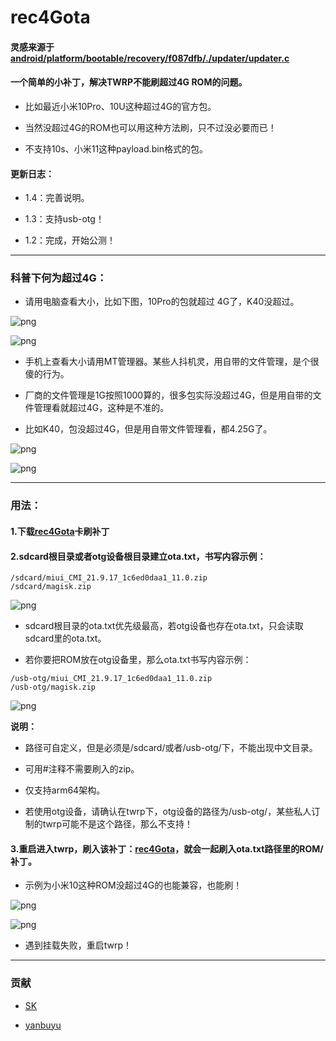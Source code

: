 # rec4Gota



#### 灵感来源于[android/platform/bootable/recovery/f087dfb/./updater/updater.c](https://android.googlesource.com/platform/bootable/recovery/+/f087dfb/updater/updater.c)


#### 一个简单的小补丁，解决TWRP不能刷超过4G ROM的问题。

 * 比如最近小米10Pro、10U这种超过4G的官方包。
 
 * 当然没超过4G的ROM也可以用这种方法刷，只不过没必要而已！

 * 不支持10s、小米11这种payload.bin格式的包。
 
#### 更新日志：

* 1.4：完善说明。

* 1.3：支持usb-otg！

* 1.2：完成，开始公测！

***


### 科普下何为超过4G：

 * 请用电脑查看大小，比如下图，10Pro的包就超过 4G了，K40没超过。

![png](./pic/01.png)

![png](./pic/02.png)


 * 手机上查看大小请用MT管理器。某些人抖机灵，用自带的文件管理，是个很傻的行为。
 
 * 厂商的文件管理是1G按照1000算的，很多包实际没超过4G，但是用自带的文件管理看就超过4G，这种是不准的。

 * 比如K40，包没超过4G，但是用自带文件管理看，都4.25G了。

![png](./pic/03.png)

![png](./pic/04.png)



***

### 用法：

#### 1.下载[rec4Gota](https://github.com/xiangfeidexiaohuo/rec4Gota/releases)卡刷补丁

#### 2.sdcard根目录或者otg设备根目录建立ota.txt，书写内容示例：
```
/sdcard/miui_CMI_21.9.17_1c6ed0daa1_11.0.zip
/sdcard/magisk.zip

```
![png](./pic/05.png)

 * sdcard根目录的ota.txt优先级最高，若otg设备也存在ota.txt，只会读取sdcard里的ota.txt。

 * 若你要把ROM放在otg设备里，那么ota.txt书写内容示例：
```
/usb-otg/miui_CMI_21.9.17_1c6ed0daa1_11.0.zip
/usb-otg/magisk.zip

```
![png](./pic/06.png)


**说明：**

 * 路径可自定义，但是必须是/sdcard/或者/usb-otg/下，不能出现中文目录。

 * 可用#注释不需要刷入的zip。

 * 仅支持arm64架构。

 * 若使用otg设备，请确认在twrp下，otg设备的路径为/usb-otg/，某些私人订制的twrp可能不是这个路径，那么不支持！

#### 3.重启进入twrp，刷入该补丁：[rec4Gota](https://github.com/xiangfeidexiaohuo/rec4Gota/releases)，就会一起刷入ota.txt路径里的ROM/补丁。

 * 示例为小米10这种ROM没超过4G的也能兼容，也能刷！

![png](./pic/07.png)

![png](./pic/08.png)

 * 遇到挂载失败，重启twrp！


***

### 贡献

 * [SK](https://github.com/sekaiacg)

 * [yanbuyu](https://github.com/yanbuyu)




